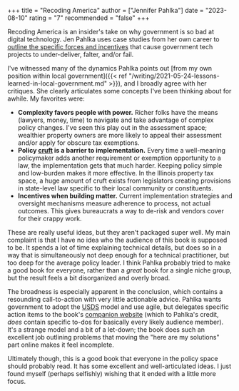 +++
title = "Recoding America"
author = ["Jennifer Pahlka"]
date = "2023-08-10"
rating = "7"
recommended = "false"
+++

Recoding America is an insider's take on why government is so bad at digital technology. Jen Pahlka uses case studies from her own career to [outline the specific forces and incentives](https://www.recodingamerica.us/concepts) that cause government tech projects to under-deliver, falter, and/or fail.

I've witnessed many of the dynamics Pahlka points out [from my own position within local government]({{< ref "/writing/2021-05-24-lessons-learned-in-local-government.md" >}}), and I broadly agree with her critiques. She clearly articulates some concepts I've been thinking about for awhile. My favorites were:

- **Complexity favors people with power.** Richer folks have the means (lawyers, money, time) to navigate and take advantage of complex policy changes. I've seen this play out in the assessment space; wealthier property owners are more likely to appeal their assessment and/or apply for obscure tax exemptions.
- **Policy [cruft](https://en.wikipedia.org/wiki/Cruft) is a barrier to implementation.** Every time a well-meaning policymaker adds another requirement or exemption opportunity to a law, the implementation gets that much harder. Keeping policy simple and low-burden makes it more effective. In the Illinois property tax space, a huge amount of cruft exists from legislators creating provisions in state-level law specific to their local community or constituents.
- **Incentives when building matter.** Current implementation strategies and oversight mechanisms measure adherence to process, not actual outcomes. This gives bureaucrats a way to de-risk and vendors cover for their crappy work.

These are really useful ideas, but they aren't packaged super well. My main complaint is that I have no idea who the audience of this book is supposed to be. It spends a lot of time explaining technical details, but does so in a way that is simultaneously not deep enough for a technical practitioner, but too deep for the average policy leader. I think Pahlka probably tried to make a good book for everyone, rather than a _great_ book for a single niche group, but the result feels a bit disorganized and overly broad.

The broadness is especially apparent in the conclusion, which contains a resounding call-to-action with very little actionable advice. Pahlka wants government to adopt the [USDS](https://www.usds.gov) model and use agile, but delegates specific action items to the book's [companion website](https://www.recodingamerica.us/take-action) (which to Pahlka's credit, _does_ contain specific to-dos for basically every likely audience member). It's a strange model and a bit of a let-down; the book does such an excellent job outlining problems that moving the "here are my solutions" part online makes it feel incomplete.

Ultimately though, this is a good book that everyone in the policy space should probably read. It has some excellent and well-articulated ideas. I just found myself (perhaps selfishly) wishing that it ended with a little more focus.
